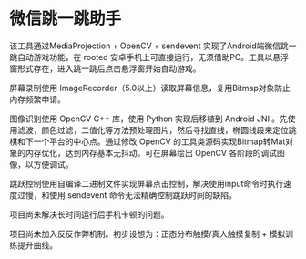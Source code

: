 # 微信跳一跳助手

该工具通过MediaProjection + OpenCV + sendevent 实现了Android端微信跳一跳自动游戏功能，在 rooted 安卓手机上可直接运行，无须借助PC。工具以悬浮窗形式存在，进入跳一跳后点击悬浮窗开始自动游戏。

屏幕录制使用 ImageRecorder（5.0以上）读取屏幕信息，复用Bitmap对象防止内存频繁申请。

图像识别使用 OpenCV C++ 库，使用 Python 实现后移植到 Android JNI 。先使用滤波，颜色过滤，二值化等方法预处理图片，然后寻找直线，椭圆线段来定位跳棋和下一个平台的中心点。通过修改 OpenCV 的工具类源码实现Bitmap转Mat对象的内存优化，达到内存基本无抖动。可在屏幕绘出 OpenCV 各阶段的调试图像，以方便调试。

跳跃控制使用自编译二进制文件实现屏幕点击控制，解决使用input命令时执行速度过慢，和使用 sendevent 命令无法精确控制跳跃时间的缺陷。

项目尚未解决长时间运行后手机卡顿的问题。

项目尚未加入反反作弊机制。初步设想为：正态分布触摸/真人触摸复制 + 模拟训练提升曲线。
